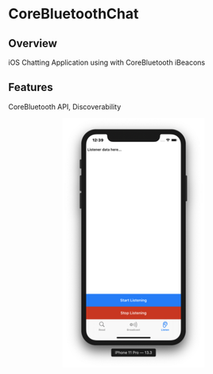 # CoreBluetoothChat

## Overview
iOS Chatting Application using with CoreBluetooth iBeacons

## Features
CoreBluetooth API, Discoverability

<p align="center">
  <img height="500" src="/CoreBluetoothChat.png">
</p>
